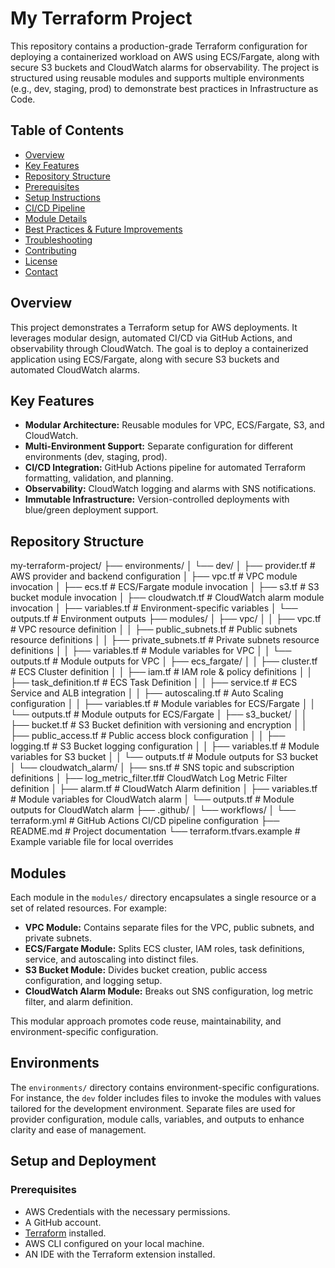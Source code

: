 # My Terraform Project

This repository contains a production-grade Terraform configuration for deploying a containerized workload on AWS using ECS/Fargate, along with secure S3 buckets and CloudWatch alarms for observability. The project is structured using reusable modules and supports multiple environments (e.g., dev, staging, prod) to demonstrate best practices in Infrastructure as Code.

## Table of Contents

- [Overview](#overview)
- [Key Features](#key-features)
- [Repository Structure](#repository-structure)
- [Prerequisites](#prerequisites)
- [Setup Instructions](#setup-instructions)
- [CI/CD Pipeline](#cicd-pipeline)
- [Module Details](#module-details)
- [Best Practices & Future Improvements](#best-practices--future-improvements)
- [Troubleshooting](#troubleshooting)
- [Contributing](#contributing)
- [License](#license)
- [Contact](#contact)

## Overview

This project demonstrates a Terraform setup for AWS deployments. It leverages modular design, automated CI/CD via GitHub Actions, and observability through CloudWatch. The goal is to deploy a containerized application using ECS/Fargate, along with secure S3 buckets and automated CloudWatch alarms.

## Key Features

- **Modular Architecture:** Reusable modules for VPC, ECS/Fargate, S3, and CloudWatch.
- **Multi-Environment Support:** Separate configuration for different environments (dev, staging, prod).
- **CI/CD Integration:** GitHub Actions pipeline for automated Terraform formatting, validation, and planning.
- **Observability:** CloudWatch logging and alarms with SNS notifications.
- **Immutable Infrastructure:** Version-controlled deployments with blue/green deployment support.

## Repository Structure

my-terraform-project/
├── environments/
│   └── dev/
│       ├── provider.tf         # AWS provider and backend configuration
│       ├── vpc.tf              # VPC module invocation
│       ├── ecs.tf              # ECS/Fargate module invocation
│       ├── s3.tf               # S3 bucket module invocation
│       ├── cloudwatch.tf       # CloudWatch alarm module invocation
│       ├── variables.tf        # Environment-specific variables
│       └── outputs.tf          # Environment outputs
├── modules/
│   ├── vpc/
│   │   ├── vpc.tf              # VPC resource definition
│   │   ├── public_subnets.tf   # Public subnets resource definitions
│   │   ├── private_subnets.tf  # Private subnets resource definitions
│   │   ├── variables.tf        # Module variables for VPC
│   │   └── outputs.tf          # Module outputs for VPC
│   ├── ecs_fargate/
│   │   ├── cluster.tf          # ECS Cluster definition
│   │   ├── iam.tf              # IAM role & policy definitions
│   │   ├── task_definition.tf  # ECS Task Definition
│   │   ├── service.tf          # ECS Service and ALB integration
│   │   ├── autoscaling.tf      # Auto Scaling configuration
│   │   ├── variables.tf        # Module variables for ECS/Fargate
│   │   └── outputs.tf          # Module outputs for ECS/Fargate
│   ├── s3_bucket/
│   │   ├── bucket.tf           # S3 Bucket definition with versioning and encryption
│   │   ├── public_access.tf    # Public access block configuration
│   │   ├── logging.tf          # S3 Bucket logging configuration
│   │   ├── variables.tf        # Module variables for S3 bucket
│   │   └── outputs.tf          # Module outputs for S3 bucket
│   └── cloudwatch_alarm/
│       ├── sns.tf              # SNS topic and subscription definitions
│       ├── log_metric_filter.tf# CloudWatch Log Metric Filter definition
│       ├── alarm.tf            # CloudWatch Alarm definition
│       ├── variables.tf        # Module variables for CloudWatch alarm
│       └── outputs.tf          # Module outputs for CloudWatch alarm
├── .github/
│   └── workflows/
│       └── terraform.yml       # GitHub Actions CI/CD pipeline configuration
├── README.md                   # Project documentation
└── terraform.tfvars.example    # Example variable file for local overrides



## Modules

Each module in the `modules/` directory encapsulates a single resource or a set of related resources. For example:

- **VPC Module:** Contains separate files for the VPC, public subnets, and private subnets.
- **ECS/Fargate Module:** Splits ECS cluster, IAM roles, task definitions, service, and autoscaling into distinct files.
- **S3 Bucket Module:** Divides bucket creation, public access configuration, and logging setup.
- **CloudWatch Alarm Module:** Breaks out SNS configuration, log metric filter, and alarm definition.

This modular approach promotes code reuse, maintainability, and environment-specific configuration.

## Environments

The `environments/` directory contains environment-specific configurations. For instance, the `dev` folder includes files to invoke the modules with values tailored for the development environment. Separate files are used for provider configuration, module calls, variables, and outputs to enhance clarity and ease of management.

## Setup and Deployment

### Prerequisites

- AWS Credentials with the necessary permissions.
- A GitHub account.
- [Terraform](https://www.terraform.io/downloads.html) installed.
- AWS CLI configured on your local machine.
- AN IDE with the Terraform extension installed.

